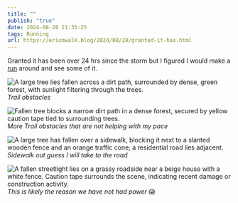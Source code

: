 ```yaml
---
title: ""
publish: "true"
date: 2024-08-28 21:35:25
tags: Running
url: https://ericmwalk.blog/2024/08/28/granted-it-has.html
---
```


Granted it has been over 24 hrs since the storm but I figured I would make a [run](https://strava.com/activities/12264175959) around and see some of it.

![A large tree lies fallen across a dirt path, surrounded by dense, green forest, with sunlight filtering through the trees.](https://ericmwalk.blog/uploads/2024/img-1683.jpeg)
*Trail obstacles*

![Fallen tree blocks a narrow dirt path in a dense forest, secured by yellow caution tape tied to surrounding trees.](https://ericmwalk.blog/uploads/2024/img-1685.jpeg)
*More Trail obstacles that are not helping with my pace*

![A large tree has fallen over a sidewalk, blocking it next to a slanted wooden fence and an orange traffic cone; a residential road lies adjacent.](https://ericmwalk.blog/uploads/2024/img-1686.jpeg)
*Sidewalk out guess I will take to the road*

![A fallen streetlight lies on a grassy roadside near a beige house with a white fence. Caution tape surrounds the scene, indicating recent damage or construction activity.](https://ericmwalk.blog/uploads/2024/img-1681.jpeg)
*This is likely the reason we have not had power* 😱